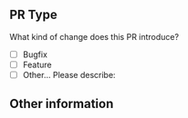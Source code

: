 ## PR Type
What kind of change does this PR introduce?

- [ ] Bugfix
- [ ] Feature
- [ ] Other... Please describe:

## Other information
